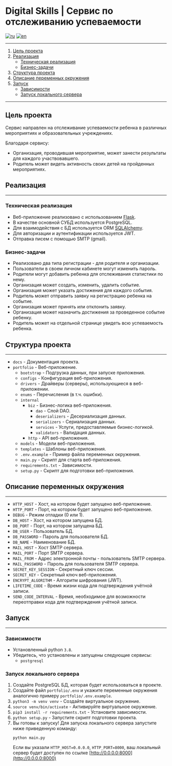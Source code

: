 # Digital Skills | Сервис по отслеживанию успеваемости

[![ru](https://img.shields.io/badge/lang-ru-green.svg)](README.ru.md)
[![en](https://img.shields.io/badge/lang-en-red.svg)](README.md)
___

1. [Цель проекта](#цель-проекта)
2. [Реализация](#реализация)
    + [Техническая реализация](#техническая-реализация)
    + [Бизнес-задачи](#бизнес-задачи)
3. [Структура проекта](#структура-проекта)
4. [Описание переменных окружения](#описание-переменных-окружения)
5. [Запуск](#запуск)
    + [Зависимости](#зависимости)
    + [Запуск локального сервера](#запуск-локального-сервера)

___

## Цель проекта

Сервис направлен на отслеживание успеваемости ребенка в различных мероприятиях и
образовательных учреждениях.

Благодаря сервису:

- Организация, проводившая мероприятие, может занести результаты для каждого участвовавшего.
- Родитель может видеть активность своих детей на пройденных мероприятиях.

## Реализация

___

### Техническая реализация

* Веб-приложение реализовано с использованием [Flask](https://flask.palletsprojects.com/en/2.3.x/).
* В качестве основной СУБД используется PostgreSQL.
* Для взаимодействия с БД используется ORM [SQLAlchemy](https://www.sqlalchemy.org/).
* Для авторизации и аутентификации используется JWT.
* Отправка писем с помощью SMTP (gmail).

### Бизнес-задачи

* Реализовано два типа регистрации - для родителя и организации.
* Пользователи в своем личном кабинете могут изменить пароль.
* Родители могут добавить ребенка для отслеживания статистики по нему.
* Организация может создать, изменить, удалить событие.
* Организация может указать достижения для каждого события.
* Родитель может отправить заявку на регистрацию ребенка на событие.
* Организация может принять или отклонить заявку.
* Организация может назначить достижения за проведенное событие ребенку.
* Родитель может на отдельной странице увидеть всю успеваемость ребенка.

## Структура проекта

___

- `docs` - Документация проекта.
- `portfolio` - Веб-приложение.
    - `bootstrap` - Подгрузка данных, при запуске приложения.
    - `configs` - Конфигурация веб-приложения.
    - `drivers` - Драйверы (серверы), использующиеся в веб-приложении.
    - `enums` - Перечисления (в т.ч. ошибки).
    - `internal`
        - `biz` - Бизнес-логика веб-приложения.
            - `dao` - Слой DAO.
            - `deserializers` - Десериализация данных.
            - `serializers` - Сериализация данных.
            - `services` - Услуги, предоставляемые бизнес-логикой.
            - `validators` - Валидация данных.
        - `http` - API веб-приложения.
    - `models` - Модели веб-приложения.
    - `templates` - Шаблоны веб-приложения.
    - `.env.example` - Пример файла переменных окружения.
    - `main.py` - Скрипт для старта веб-приложения.
    - `requirements.txt` - Зависимости.
    - `setup.py` - Скрипт для подготовки веб-приложения.

## Описание переменных окружения

___

* `HTTP_HOST` - Хост, на котором будет запущено веб-приложение.
* `HTTP_PORT` - Порт, на котором будет запущено веб-приложение.
* `DEBUG` - Режим отладки (0 или 1).
* `DB_HOST` - Хост, на котором запущена БД.
* `DB_PORT` - Порт, на котором запущена БД.
* `DB_USER` - Пользователь БД.
* `DB_PASSWORD` - Пароль для пользователя БД.
* `DB_NAME` - Наименование БД.
* `MAIL_HOST` - Хост SMTP сервера.
* `MAIL_PORT` - Порт SMTP сервера.
* `MAIL_FROM` - Адрес электронной почты - пользователь SMTP сервера.
* `MAIL_PASSWORD` - Пароль для пользователя SMTP сервера.
* `SECRET_KEY_SESSION` - Секретный ключ сессии.
* `SECRET_KEY` - Секретный ключ веб-приложения.
* `ENCRYPT_ALGORITHM` - Алгоритм шифрования (JWT).
* `LIFETIME_CODE` - Время жизни кода для подтверждения учётной записи.
* `SEND_CODE_INTERVAL` - Время, необходимое для возможности переотправки кода
  для подтверждения учётной записи.

## Запуск

___

### Зависимости

* Установленный python `3.8`.
* Убедитесь, что установлены и запущены следующие сервисы:
    * `postgresql`

### Запуск локального сервера

1. Создайте PostgreSQL БД, которая будет использоваться в проекте.
2. Создайте файл `portfolio/.env` и укажите переменные окружения аналогично примеру `portfolio/.env.example`.
3. `python3 -m venv venv` - Создайте виртуальное окружение.
4. `source venv/bin/activate` - Активируйте виртуальное окружение.
5. `pip3 install -r requirements.txt` - Установите зависимости.
6. `python setup.py` - Запустите скрипт подготовки проекта.
7. Вы готовы к запуску!
   Для запуска локального сервера запустите ниже приведенную команду:
   ```shell
   python main.py
   ```
   Если вы указали `HTTP_HOST=0.0.0.0`, `HTTP_PORT=8000`,
   ваш локальный сервер будет доступен по ссылке [http://0.0.0.0:8000](http://0.0.0.0:8000)
